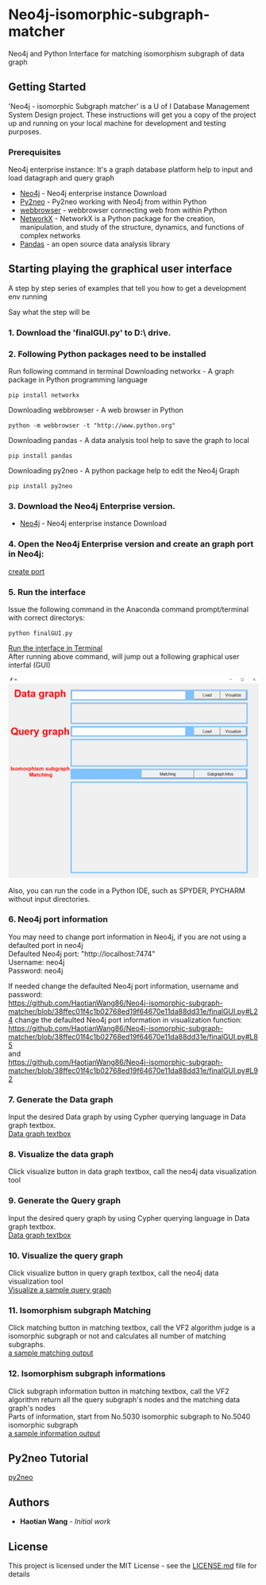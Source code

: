 # Neo4j-isomorphic-subgraph-matcher

Neo4j and Python Interface for matching isomorphism subgraph of data graph

## Getting Started

'Neo4j - isomorphic Subgraph matcher' is a U of I Database Management System Design project. These instructions will get you a copy of the project up and running on your local machine for development and testing purposes. 

### Prerequisites

Neo4j enterprise instance: It's a graph database platform help to input and load datagraph and query graph
* [Neo4j](https://neo4j.com/download/) - Neo4j enterprise instance Download
* [Py2neo](https://pypi.org/project/py2neo/) - Py2neo working with Neo4j from within Python
* [webbrowser](https://docs.python.org/2/library/webbrowser.html) - webbrowser connecting web from within Python
* [NetworkX](https://networkx.github.io/) - NetworkX is a Python package for the creation, manipulation, and study of the structure, dynamics, and functions of complex networks
* [Pandas](https://pandas.pydata.org/) - an open source data analysis library

## Starting playing the graphical user interface

A step by step series of examples that tell you how to get a development env running

Say what the step will be

### 1. Download the 'finalGUI.py' to D:\ drive. 

### 2. Following Python packages need to be installed 
Run following command in terminal
Downloading networkx - A graph package in Python programming language
```
pip install networkx
```
Downloading webbrowser - A web browser in Python
```
python -m webbrowser -t "http://www.python.org"
```
Downloading pandas - A data analysis tool help to save the graph to local
```
pip install pandas 
```
Downloading py2neo - A python package help to edit the Neo4j Graph
```
pip install py2neo
```

### 3. Download the Neo4j Enterprise version.

* [Neo4j](https://neo4j.com/download/) - Neo4j enterprise instance Download

### 4. Open the Neo4j Enterprise version and create an graph port in Neo4j:

[create port](https://github.com/HaotianWang86/Neo4j-isomorphic-subgraph-matcher/blob/master/figures/neo4j.PNG)

### 5. Run the interface

Issue the following command in the Anaconda command prompt/terminal with correct directorys:
```
python finalGUI.py
```
[Run the interface in Terminal](https://github.com/HaotianWang86/Neo4j-isomorphic-subgraph-matcher/blob/master/figures/start_interface.PNG)<br />
After running above command, will jump out a following graphical user interfal (GUI)

![A interface screenshot](https://github.com/HaotianWang86/Neo4j-isomorphic-subgraph-matcher/blob/master/figures/interface_v2.PNG)

Also, you can run the code in a Python IDE, such as SPYDER, PYCHARM without input directories.

### 6. Neo4j port information <br />
You may need to change port information in Neo4j, if you are not using a defaulted port in neo4j <br />
Defaulted Neo4j port: "http://localhost:7474" <br />
Username: neo4j <br />
Password: neo4j <br />

If needed
change the defaulted Neo4j port information, username and password: <br />
https://github.com/HaotianWang86/Neo4j-isomorphic-subgraph-matcher/blob/38ffec01f4c1b02768ed19f64670e11da88dd31e/finalGUI.py#L24
change the defaulted Neo4j port information in visualization function: <br />
https://github.com/HaotianWang86/Neo4j-isomorphic-subgraph-matcher/blob/38ffec01f4c1b02768ed19f64670e11da88dd31e/finalGUI.py#L85 <br />
and <br />
https://github.com/HaotianWang86/Neo4j-isomorphic-subgraph-matcher/blob/38ffec01f4c1b02768ed19f64670e11da88dd31e/finalGUI.py#L92


### 7. Generate the Data graph <br />
Input the desired Data graph by using Cypher querying language in Data graph textbox. <br />
[Data graph textbox](https://github.com/HaotianWang86/Neo4j-isomorphic-subgraph-matcher/blob/master/figures/datagraphbox.PNG)

### 8. Visualize the data graph<br />
Click visualize button in data graph textbox, call the neo4j data visualization tool<br />

### 9. Generate the Query graph<br />
Input the desired query graph by using Cypher querying language in Data graph textbox. <br />
[Data graph textbox](https://github.com/HaotianWang86/Neo4j-isomorphic-subgraph-matcher/blob/master/figures/querygraphbox.PNG)

### 10. Visualize the query graph<br />
Click visualize button in query graph textbox, call the neo4j data visualization tool<br />
[Visualize a sample query graph](https://github.com/HaotianWang86/Neo4j-isomorphic-subgraph-matcher/blob/master/figures/visualizequerygraph.PNG)

### 11. Isomorphism subgraph Matching<br />
Click matching button in matching textbox, call the VF2 algorithm judge is a isomorphic subgraph or not and calculates all number of matching subgraphs.<br />
[a sample matching output](https://github.com/HaotianWang86/Neo4j-isomorphic-subgraph-matcher/blob/master/figures/matchingoutput.png)

### 12. Isomorphism subgraph informations<br />
Click subgraph information button in matching textbox, call the VF2 algorithm return all the query subgraph's nodes and the matching data graph's nodes<br />
Parts of information, start from No.5030 isomorphic subgraph to No.5040 isomorphic subgraph<br />
[a sample information output](https://github.com/HaotianWang86/Neo4j-isomorphic-subgraph-matcher/blob/master/figures/matchingnodes.png)

## Py2neo Tutorial

[py2neo](https://nicolewhite.github.io/neo4j-jupyter/hello-world.html)


## Authors

* **Haotian Wang** - *Initial work* 

## License

This project is licensed under the MIT License - see the [LICENSE.md](LICENSE.md) file for details

